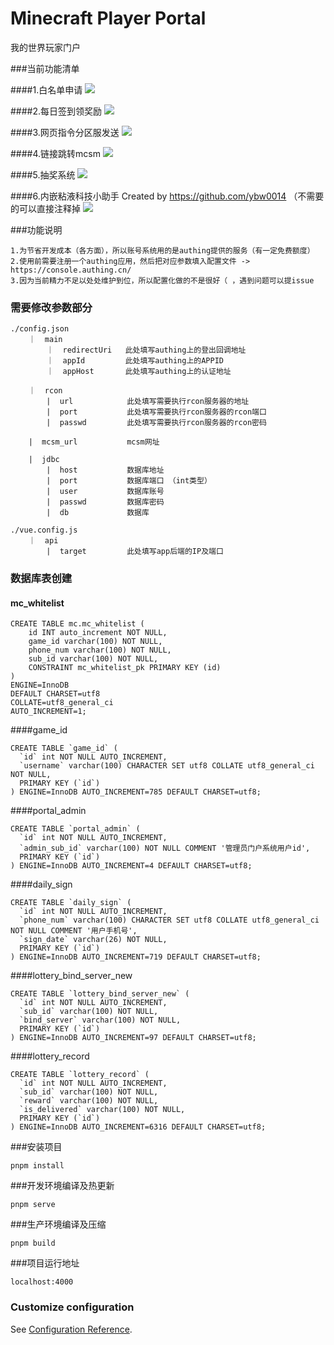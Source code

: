 # Minecraft Player Portal
我的世界玩家门户

###当前功能清单

####1.白名单申请
![](https://s3.bmp.ovh/imgs/2022/03/a515e27ec81457c8.png)

####2.每日签到领奖励
![](https://i.bmp.ovh/imgs/2022/03/06cc20ccbaa3cca8.png)

####3.网页指令分区服发送
![](https://i.bmp.ovh/imgs/2022/03/2aeb83c3bc4ad79f.png)

####4.链接跳转mcsm
![](https://i.bmp.ovh/imgs/2022/03/49b0b302f1cae65b.png)

####5.抽奖系统
![](https://i.bmp.ovh/imgs/2022/03/6f804b302d56f861.png)

####6.内嵌粘液科技小助手 Created by https://github.com/ybw0014
（不需要的可以直接注释掉
![](https://i.bmp.ovh/imgs/2022/03/521e665a2f1882e2.png)

###功能说明
```angular2html
1.为节省开发成本（各方面），所以账号系统用的是authing提供的服务（有一定免费额度）
2.使用前需要注册一个authing应用，然后把对应参数填入配置文件 -> https://console.authing.cn/
3.因为当前精力不足以处处维护到位，所以配置化做的不是很好（ ，遇到问题可以提issue
```


### 需要修改参数部分
```angular2html
./config.json
    ｜  main              
        ｜  redirectUri   此处填写authing上的登出回调地址
        ｜  appId         此处填写authing上的APPID
        ｜  appHost       此处填写authing上的认证地址

    ｜  rcon
        |  url            此处填写需要执行rcon服务器的地址
        |  port           此处填写需要执行rcon服务器的rcon端口
        |  passwd         此处填写需要执行rcon服务器的rcon密码

    |  mcsm_url           mcsm网址

    |  jdbc
        |  host           数据库地址
        |  port           数据库端口 （int类型）
        |  user           数据库账号
        |  passwd         数据库密码
        |  db             数据库

./vue.config.js
    ｜  api
        |  target         此处填写app后端的IP及端口

```

### 数据库表创建

#### mc_whitelist
```angular2html
CREATE TABLE mc.mc_whitelist (
	id INT auto_increment NOT NULL,
	game_id varchar(100) NOT NULL,
	phone_num varchar(100) NOT NULL,
	sub_id varchar(100) NOT NULL,
	CONSTRAINT mc_whitelist_pk PRIMARY KEY (id)
)
ENGINE=InnoDB
DEFAULT CHARSET=utf8
COLLATE=utf8_general_ci
AUTO_INCREMENT=1;
```

####game_id
```angular2html
CREATE TABLE `game_id` (
  `id` int NOT NULL AUTO_INCREMENT,
  `username` varchar(100) CHARACTER SET utf8 COLLATE utf8_general_ci NOT NULL,
  PRIMARY KEY (`id`)
) ENGINE=InnoDB AUTO_INCREMENT=785 DEFAULT CHARSET=utf8;
```

####portal_admin
```angular2html
CREATE TABLE `portal_admin` (
  `id` int NOT NULL AUTO_INCREMENT,
  `admin_sub_id` varchar(100) NOT NULL COMMENT '管理员门户系统用户id',
  PRIMARY KEY (`id`)
) ENGINE=InnoDB AUTO_INCREMENT=4 DEFAULT CHARSET=utf8;
```

####daily_sign
```angular2html
CREATE TABLE `daily_sign` (
  `id` int NOT NULL AUTO_INCREMENT,
  `phone_num` varchar(100) CHARACTER SET utf8 COLLATE utf8_general_ci NOT NULL COMMENT '用户手机号',
  `sign_date` varchar(26) NOT NULL,
  PRIMARY KEY (`id`)
) ENGINE=InnoDB AUTO_INCREMENT=719 DEFAULT CHARSET=utf8;
```

####lottery_bind_server_new
```angular2html
CREATE TABLE `lottery_bind_server_new` (
  `id` int NOT NULL AUTO_INCREMENT,
  `sub_id` varchar(100) NOT NULL,
  `bind_server` varchar(100) NOT NULL,
  PRIMARY KEY (`id`)
) ENGINE=InnoDB AUTO_INCREMENT=97 DEFAULT CHARSET=utf8;
```

####lottery_record
```
CREATE TABLE `lottery_record` (
  `id` int NOT NULL AUTO_INCREMENT,
  `sub_id` varchar(100) NOT NULL,
  `reward` varchar(100) NOT NULL,
  `is_delivered` varchar(100) NOT NULL,
  PRIMARY KEY (`id`)
) ENGINE=InnoDB AUTO_INCREMENT=6316 DEFAULT CHARSET=utf8;
```

###安装项目
```
pnpm install
```

###开发环境编译及热更新
```
pnpm serve
```

###生产环境编译及压缩
```
pnpm build
```

###项目运行地址
```
localhost:4000
```


### Customize configuration
See [Configuration Reference](https://cli.vuejs.org/config/).

